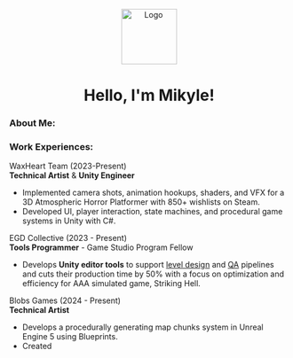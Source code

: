 <p align="center">
  <img width="100" src="https://getmikyled.github.io/Art/BuffTurtle.png" alt="Logo")>
</p>

<h1 align="center">
  Hello, I'm Mikyle!
</h1>

### About Me:

### Work Experiences:

WaxHeart Team (2023-Present) <br>
**Technical Artist** & **Unity Engineer** <br>
 *  Implemented camera shots, animation hookups, shaders, and VFX for a 3D Atmospheric Horror Platformer with 850+ wishlists on Steam. <br>
 *  Developed UI, player interaction, state machines, and procedural game systems in Unity with C#. <br>

EGD Collective (2023 - Present) <br>
**Tools Programmer** - Game Studio Program Fellow
 * Develops **Unity editor tools** to support [level design](https://docs.google.com/document/d/1cZ18IqWMKUqVjR6_RCs_KYIDnn2YCPaZALiG4MnW8c0/edit?usp=sharing) and [QA](https://docs.google.com/document/d/183_69LY_tde7SNKWaOhYpW8EEEUuC91dAOeLtYBI3aM/edit?usp=sharing) pipelines and cuts their production time by 50% with a focus on optimization and efficiency for AAA simulated game, Striking Hell. <br>

Blobs Games (2024 - Present) <br>
**Technical Artist** <br>
 * Develops a procedurally generating map chunks system in Unreal Engine 5 using Blueprints.
 * Created 
<!--
**getmikyled/getmikyled** is a ✨ _special_ ✨ repository because its `README.md` (this file) appears on your GitHub profile.

Here are some ideas to get you started:

- 🔭 I’m currently working on ...
- 🌱 I’m currently learning ...
- 👯 I’m looking to collaborate on ...
- 🤔 I’m looking for help with ...
- 💬 Ask me about ...
- 📫 How to reach me: ...
- 😄 Pronouns: ...
- ⚡ Fun fact: ...
-->
